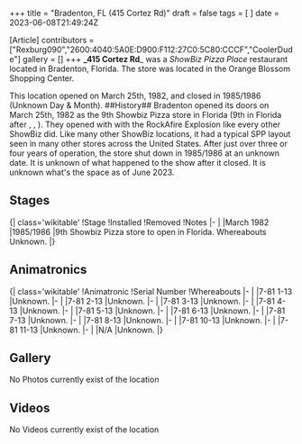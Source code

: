 +++
title = "Bradenton, FL (415 Cortez Rd)"
draft = false
tags = [ ]
date = 2023-06-08T21:49:24Z

[Article]
contributors = ["Rexburg090","2600:4040:5A0E:D900:F112:27C0:5C80:CCCF","CoolerDude"]
gallery = []
+++
**_415 Cortez Rd**_ was a _ShowBiz Pizza Place_ restaurant located in Bradenton, Florida. The store was located in the Orange Blossom Shopping Center. 

This location opened on March 25th, 1982, and closed in 1985/1986 (Unknown Day & Month).
##History##
Bradenton opened its doors on March 25th, 1982 as the 9th Showbiz Pizza store in Florida (9th in Florida after , , ). They opened with with the RockAfire Explosion like every other ShowBiz did. Like many other ShowBiz locations, it had a typical SPP layout seen in many other stores across the United States. After just over three or four years of operation, the store shut down in 1985/1986 at an unknown date. It is unknown of what happened to the show after it closed. It is unknown what's the space as of June 2023.

## Stages ##
{| class='wikitable'
!Stage
!Installed
!Removed
!Notes
|-
|
|March 1982
|1985/1986
|9th Showbiz Pizza store to open in Florida. Whereabouts Unknown.
|}

## Animatronics ##
{| class='wikitable'
!Animatronic
!Serial Number
!Whereabouts
|-
|
|7-81 1-13
|Unknown.
|-
|
|7-81 2-13
|Unknown.
|-
|
|7-81 3-13
|Unknown.
|-
|
|7-81 4-13
|Unknown.
|-
|
|7-81 5-13
|Unknown.
|-
|
|7-81 6-13
|Unknown.
|-
|
|7-81 7-13
|Unknown.
|-
|
|7-81 8-13
|Unknown.
|-
|
|7-81 10-13
|Unknown.
|-
|
|7-81 11-13
|Unknown.
|-
|
|N/A
|Unknown.
|}

## Gallery ##
No Photos currently exist of the location

## Videos ##
No Videos currently exist of the location